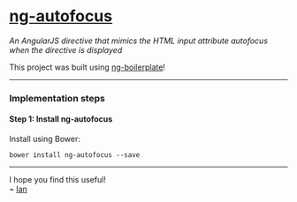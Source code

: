 # [ng-autofocus](http://ianwalter.github.io/ng-autofocus/)
*An AngularJS directive that mimics the HTML input attribute autofocus when the directive is displayed*

This project was built using
[ng-boilerplate](https://github.com/ianwalter/ng-boilerplate)!

---

### Implementation steps

#### Step 1: Install ng-autofocus

Install using Bower:

```
bower install ng-autofocus --save
```

---

I hope you find this useful!  
⌁ [Ian](http://ianvonwalter.com)
